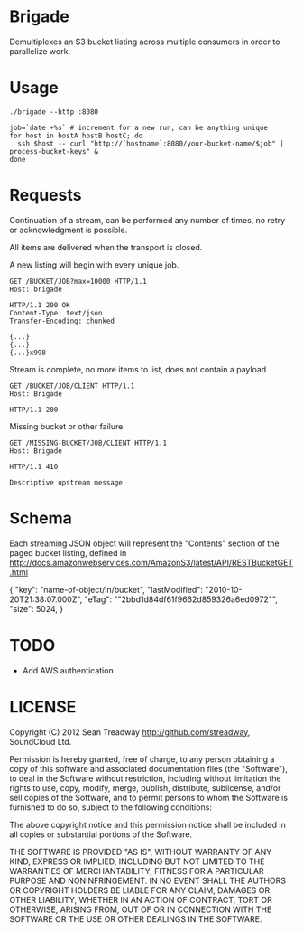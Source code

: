 # Brigade

Demultiplexes an S3 bucket listing across multiple consumers in order to parallelize work.

# Usage

```
./brigade --http :8080

job=`date +%s` # increment for a new run, can be anything unique
for host in hostA hostB hostC; do
  ssh $host -- curl "http://`hostname`:8080/your-bucket-name/$job" | process-bucket-keys" &
done
```

# Requests

Continuation of a stream, can be performed any number of times, no retry or
acknowledgment is possible.

All items are delivered when the transport is closed.

A new listing will begin with every unique job.

```
GET /BUCKET/JOB?max=10000 HTTP/1.1
Host: brigade

HTTP/1.1 200 OK
Content-Type: text/json
Transfer-Encoding: chunked

{...}
{...}
{...}x998
```

Stream is complete, no more items to list, does not contain a payload

```
GET /BUCKET/JOB/CLIENT HTTP/1.1
Host: Brigade

HTTP/1.1 200
```

Missing bucket or other failure

```
GET /MISSING-BUCKET/JOB/CLIENT HTTP/1.1
Host: Brigade

HTTP/1.1 410

Descriptive upstream message
```

# Schema

Each streaming JSON object will represent the "Contents" section of the paged
bucket listing, defined in
http://docs.amazonwebservices.com/AmazonS3/latest/API/RESTBucketGET.html

{
  "key": "name-of-object/in/bucket",
  "lastModified": "2010-10-20T21:38:07.000Z",
  "eTag": "\"2bbd1d84df61f9662d859326a6ed0972\"",
  "size": 5024,
}

# TODO

 * Add AWS authentication

# LICENSE

Copyright (C) 2012 Sean Treadway <http://github.com/streadway>, SoundCloud Ltd.

Permission is hereby granted, free of charge, to any person obtaining a copy of
this software and associated documentation files (the "Software"), to deal in
the Software without restriction, including without limitation the rights to
use, copy, modify, merge, publish, distribute, sublicense, and/or sell copies
of the Software, and to permit persons to whom the Software is furnished to do
so, subject to the following conditions:

The above copyright notice and this permission notice shall be included in all
copies or substantial portions of the Software.

THE SOFTWARE IS PROVIDED "AS IS", WITHOUT WARRANTY OF ANY KIND, EXPRESS OR
IMPLIED, INCLUDING BUT NOT LIMITED TO THE WARRANTIES OF MERCHANTABILITY,
FITNESS FOR A PARTICULAR PURPOSE AND NONINFRINGEMENT. IN NO EVENT SHALL THE
AUTHORS OR COPYRIGHT HOLDERS BE LIABLE FOR ANY CLAIM, DAMAGES OR OTHER
LIABILITY, WHETHER IN AN ACTION OF CONTRACT, TORT OR OTHERWISE, ARISING FROM,
OUT OF OR IN CONNECTION WITH THE SOFTWARE OR THE USE OR OTHER DEALINGS IN THE
SOFTWARE.
